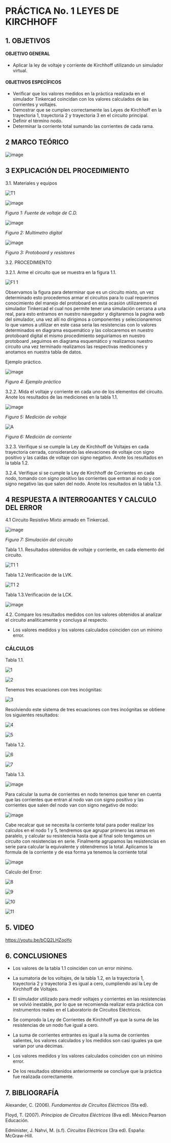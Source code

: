 # PRÁCTICA No. 1 LEYES DE  KIRCHHOFF
## 1. OBJETIVOS 
#### OBJETIVO GENERAL

- Aplicar la ley de voltaje y corriente de Kirchhoff utilizando un simulador virtual.

#### OBJETIVOS ESPECÍFICOS

- Verificar que los valores medidos en la práctica realizada en el simulador Tinkercad coincidan con los valores calculados de las corrientes y voltajes.
- Demostrar que se cumplen correctamente las Leyes de Kirchhoff en la trayectoria 1, trayectoria 2 y trayectoria 3 en el circuito principal.
- Definir el término nodo.
- Determinar la corriente total sumando las corrientes de cada rama.

## 2 MARCO TEÓRICO

<p align="center">

![image](https://user-images.githubusercontent.com/84431598/121119880-168fef00-c7e2-11eb-84e9-005a36afcd7e.png)

  </p>
  
## 3 EXPLICACIÓN DEL PROCEDIMIENTO

3.1. Materiales y equipos

![T1](https://user-images.githubusercontent.com/84425276/121115381-a2058200-c7da-11eb-9534-f9a6ea2b5f66.PNG)

![image](https://user-images.githubusercontent.com/84458025/121122278-c1a2a780-c7e6-11eb-9bfd-fc21b459f45e.png)

   *Figura 1: Fuente de voltaje de C.D.*

![image](https://user-images.githubusercontent.com/84458025/121122339-df700c80-c7e6-11eb-8c40-16295388eaed.png)

   *Figura 2: Multimetro digital* 

![image](https://user-images.githubusercontent.com/84458025/121122371-f282dc80-c7e6-11eb-9643-070593f7d7fc.png)

   *Figura 3: Protoboard y resistores*

3.2. PROCEDIMIENTO

3.2.1. Arme el circuito que se muestra en la figura 1.1. 

![F1 1](https://user-images.githubusercontent.com/84425276/121115517-d1b48a00-c7da-11eb-8a47-5ba6397d388f.PNG)

Observamos la figura para determinar que es un circuito mixto, un vez determinado esto procedemos armar el circuitos para lo cual requerimos conocimiento del manejo del protoboard en esta ocasión utilizaremos el simulador Tinkercad el cual nos permite tener una simulación cercana a una real, para esto entramos en nuestro navegador y digitaremos la pagina web del simulador, una vez allí no dirigimos a componentes y seleccionaremos lo que vamos a utilizar en este casa seria las resistencias con lo valores determinados en diagrama esquemático y las colocaremos en nuestro protoboard digital el mismo procedimiento seguiríamos en nuestro protoboard ,seguimos en diagrama esquemático y realizamos nuestro circuito una vez terminado realizamos las respectivas mediciones y anotamos en nuestra tabla de datos.  

Ejemplo práctico.

![image](https://user-images.githubusercontent.com/84458025/121125716-a0dd5080-c7ec-11eb-9955-146c69c9a177.png)

   *Figura 4: Ejemplo práctico*

3.2.2. Mida el voltaje y corriente en cada uno de los elementos del circuito. Anote los resultados de las mediciones en la tabla 1.1.

![image](https://user-images.githubusercontent.com/84425276/121139042-f0784800-c7fd-11eb-80c3-4fbc28edb21d.png)

   *Figura 5: Medición de voltaje*

![A](https://user-images.githubusercontent.com/84425276/121133085-89579500-c7f7-11eb-92e3-0815ec5b7bf1.PNG)

   *Figura 6: Medición de corriente*

3.2.3. Verifique si se cumple la Ley de Kirchhoff de Voltajes en cada trayectoria cerrada, considerando las elevaciones de voltaje con signo positivo y las caídas de voltaje con signo negativo. Anote los resultados en la tabla 1.2.

3.2.4. Verifique si se cumple la Ley de Kirchhoff de Corrientes en cada nodo, tomando con signo positivo las corrientes que entran al nodo y con signo negativo las que salen del nodo. Anote los resultados en la tabla 1.3.

## 4 RESPUESTA A INTERROGANTES Y CALCULO DEL ERROR

4.1 Circuito Resistivo Mixto armado en Tinkercad.

![image](https://user-images.githubusercontent.com/84431598/121126053-26f99700-c7ed-11eb-95e7-9c333d0c4761.png)

   *Figura 7: Simulación del circuito* 

Tabla 1.1. Resultados obtenidos de voltaje y corriente,  en cada elemento del circuito.

![T1 1](https://user-images.githubusercontent.com/84425276/121123932-a9805780-c7e9-11eb-8301-867894e22e8e.PNG)

Tabla 1.2.Verificación de la LVK.

![T1 2](https://user-images.githubusercontent.com/84425276/121124541-bb162f00-c7ea-11eb-8f4e-94a9691a3549.PNG)

Tabla 1.3.Verificación de la LCK.

![image](https://user-images.githubusercontent.com/84431598/121188074-5da3d180-c82e-11eb-88bc-b78b7a2b8741.png)


4.2. Compare los resultados medidos con los valores obtenidos al analizar el circuito analíticamente y concluya al respecto.

-	Los valores medidos y los valores calculados coinciden con un mínimo error.

### CÁLCULOS

Tabla 1.1.

![1](https://user-images.githubusercontent.com/84425276/121124075-eea48980-c7e9-11eb-8d23-48a0508d2a3c.PNG)

![2](https://user-images.githubusercontent.com/84425276/121124085-f3693d80-c7e9-11eb-903f-a5c7566bce75.PNG)

Tenemos tres ecuaciones con tres incógnitas:

![3](https://user-images.githubusercontent.com/84425276/121124134-05e37700-c7ea-11eb-945f-266785ad6740.PNG)

Resolviendo este sistema de tres ecuaciones con tres incógnitas se obtiene los siguientes resultados:

![4](https://user-images.githubusercontent.com/84425276/121124167-13006600-c7ea-11eb-8e8e-4c9322b682af.PNG)

![5](https://user-images.githubusercontent.com/84425276/121124179-185db080-c7ea-11eb-9075-303ccbce34e4.PNG)

Tabla 1.2.

![6](https://user-images.githubusercontent.com/84425276/121208053-63ee7980-c83f-11eb-9119-64ecd052f311.PNG)

![7](https://user-images.githubusercontent.com/84425276/121208090-6c46b480-c83f-11eb-94b1-c6196e27b948.PNG)

Tabla 1.3.


![image](https://user-images.githubusercontent.com/84431598/121189763-030b7500-c830-11eb-96a0-4651dac342cf.png)


Para calcular la suma de corrientes en nodo tenemos que tener en cuenta que las corrientes que entran al nodo van con signo positivo y las corrientes que salen del nodo  van con signo negativo de nodo:

![image](https://user-images.githubusercontent.com/84431598/121190932-1ff47800-c831-11eb-8c48-27667cdcf1b7.png)

Cabe recalcar que se necesita la corriente total para poder realizar los calculos en el nodo 1 y 5, tendremos que agrupar primero las ramas en paralelo, y calcular su resistencia hasta que al final solo tengamos un circuito con resistencias en serie. Finalmente agrupamos las resistencias en serie para calcular la  equivalente y obtendremos la total. Aplicamos la formula de la corriente  y de esa forma ya tenemos la corriente total

![image](https://user-images.githubusercontent.com/84431598/121195103-f0e00580-c834-11eb-93c6-52e435f18afa.png)



Calculo del Error:

![8](https://user-images.githubusercontent.com/84425276/121125358-0d0b8480-c7ec-11eb-9076-f667a7832b3e.PNG)

![9](https://user-images.githubusercontent.com/84425276/121125372-1563bf80-c7ec-11eb-841c-256ed0bc646e.PNG)

![10](https://user-images.githubusercontent.com/84425276/121125386-198fdd00-c7ec-11eb-9bb0-16219ce80976.PNG)

![11](https://user-images.githubusercontent.com/84425276/121125398-1eed2780-c7ec-11eb-8491-8a8bce23439e.PNG)

## 5. VIDEO

https://youtu.be/bCQ2LHZooYo

## 6. CONCLUSIONES

- Los valores de la tabla 1.1 coinciden con un error mínimo.

- La sumatoria de los voltajes, de la tabla 1.2, en la trayectoria 1, trayectoria 2 y trayectoria 3 es igual a cero, cumpliendo así la Ley de Kirchhoff de Voltajes.

- El simulador utilizado para medir voltajes y corrientes en las resistencias se volvió inestable, por lo que se recomienda realizar esta práctica con instrumentos reales en el Laboratorio de Circuitos Eléctricos.

-  Se comprodo la  Ley de Corrientes de Kirchhoff ya que la suma de las resistencias de un nodo fue igual a cero.

-  La suma de corrientes entrantes es igual a la suma de corrientes salientes, los valores calculados y los medidos son casi iguales ya que varian por una décimas.

- Los valores medidos y los valores calculados coinciden con un mínimo error.

- De los resultados obtenidos anteriormente se concluye que la práctica fue realizada correctamente. 


## 7. BIBLIOGRAFÍA

Alexander, C. (2006). *Fundamentos de Circuitos Eléctricos* (5ta ed).

Floyd, T. (2007). *Principios de Circuitos Eléctricos* (8va ed). México:Pearson Educación.

Edminister, J. Nahvi, M. (s.f). *Circuitos Eléctricos* (3ra ed). España: McGraw-Hill.
